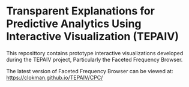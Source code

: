 # Transparent Explanations for Predictive Analytics Using Interactive Visualization (TEPAIV) 
This reposittory contains prototype interactive visualizations developed during the TEPAIV project, Particularly the 
Faceted Frequency Browser. 

The latest version of Faceted Frequency Browser can be viewed at:
https://clokman.github.io/TEPAIV/CPC/   